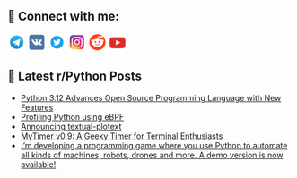 ## 🔎 Connect with me:
[<img src="https://github.com/bullbesh/bullbesh/blob/main/images/Telegram.png" width="32" height="32" />](https://t.me/bullbesh)
[<img src="https://github.com/bullbesh/bullbesh/blob/main/images/VK.png" width="32" height="32" />](https://vk.com/bullbesh)
[<img src="https://github.com/bullbesh/bullbesh/blob/main/images/Twitter.png" width="32" height="32" />](https://twitter.com/bullbesh1)
[<img src="https://github.com/bullbesh/bullbesh/blob/main/images/Instagram.png" width="32" height="32" />](https://www.instagram.com/bullbesh)
[<img src="https://github.com/bullbesh/bullbesh/blob/main/images/Reddit.png" width="32" height="32" />](https://www.reddit.com/user/bullbesh)
[<img src="https://github.com/bullbesh/bullbesh/blob/main/images/YouTube.png" width="32" height="32" />](https://www.youtube.com/channel/UCtfjRs6uzgq5mfm8S06WTcg)

## 📕 Latest r/Python Posts
<!-- BLOG-POST-LIST:START -->
- [Python 3.12 Advances Open Source Programming Language with New Features](https://www.reddit.com/r/Python/comments/16zsegw/python_312_advances_open_source_programming/)
- [Profiling Python using eBPF](https://www.reddit.com/r/Python/comments/16zpid8/profiling_python_using_ebpf/)
- [Announcing textual-plotext](https://www.reddit.com/r/Python/comments/16zn23l/announcing_textualplotext/)
- [MyTimer v0.9: A Geeky Timer for Terminal Enthusiasts](https://www.reddit.com/r/Python/comments/16zn1fr/mytimer_v09_a_geeky_timer_for_terminal_enthusiasts/)
- [I’m developing a programming game where you use Python to automate all kinds of machines, robots, drones and more. A demo version is now available!](https://www.reddit.com/r/Python/comments/16zm1ic/im_developing_a_programming_game_where_you_use/)
<!-- BLOG-POST-LIST:END -->
